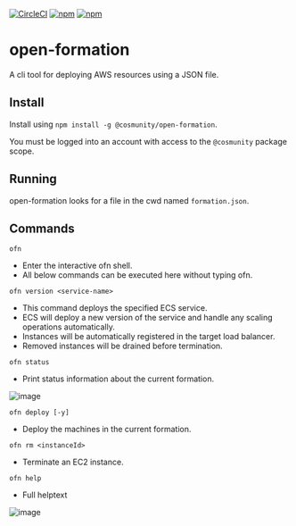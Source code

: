 [![CircleCI](https://circleci.com/gh/eventology/open-formation.svg?style=shield)](https://circleci.com/gh/eventology/open-formation)
[![npm](https://img.shields.io/npm/v/@cosmunity/open-formation.svg)](https://www.npmjs.com/package/@cosmunity/open-formation)
[![npm](https://img.shields.io/npm/l/express.svg)](https://github.com/eventology/open-formation/blob/master/LICENSE)

# open-formation
A cli tool for deploying AWS resources using a JSON file.


## Install
Install using `npm install -g @cosmunity/open-formation`. 

You must be logged into an account with access to the `@cosmunity` package scope.

## Running
open-formation looks for a file in the cwd named `formation.json`.

## Commands

`ofn`
- Enter the interactive ofn shell.
- All below commands can be executed here without typing ofn.

`ofn version <service-name>`
- This command deploys the specified ECS service.
- ECS will deploy a new version of the service and handle any scaling operations automatically.
- Instances will be automatically registered in the target load balancer.
- Removed instances will be drained before termination.

`ofn status`
- Print status information about the current formation.

![image](https://user-images.githubusercontent.com/631020/42429341-0e60103e-82fe-11e8-8708-d4c8a957129b.png)

`ofn deploy [-y]`
- Deploy the machines in the current formation.

`ofn rm <instanceId>`
- Terminate an EC2 instance.

`ofn help`
- Full helptext

![image](https://user-images.githubusercontent.com/631020/42429355-1f0a5a8e-82fe-11e8-9031-91dcb616d11d.png)
